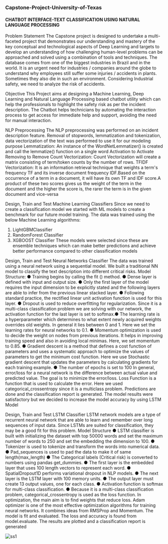 ### Capstone-Project-University-of-Texas

#### CHATBOT INTERFACE-TEXT CLASSIFICATION USING NATURAL LANGUAGE PROCESSING

Problem Statement
The Capstone project is designed to undertake a multi-faceted project that demonstrates our
understanding and mastery of the key conceptual and technological aspects of Deep Learning
and targets to develop an understanding of how challenging human-level problems can be
approached and solved using a combination of tools and techniques. The database comes from
one of the biggest industries in Brazil and in the world. It is an urgent need for industries /
companies around the globe to understand why employees still suffer some injuries / accidents in
plants. Sometimes they also die in such an environment. Considering Industrial safety, we need
to analyze the risk of accidents.

Objective
This Project aims at designing a Machine Learning, Deep Learning and Natural Language
Processing based chatbot utility which can help the professionals to highlight the safety risk as
per the incident description. The Chatbot helps technicians by automating the interaction process
to get access for immediate help and support, avoiding the need for manual interaction.

NLP Preprocessing
The NLP preprocessing was performed on an incident description feature. Removal of
stopwords, lemmatization and tokenization, data vectorization of the text was performed to use it
for our modeling purpose
Lemmatization: An instance of the WordNetLemmatizer() is created and call the lemmatize()
function on a single word
Activation to Activate
Removing to Remove
Count Vectorization: Count Vectorization will create a matrix consisting of term/token counts by
the number of rows.
TFIDF Vectorization: It is an information retrieval technique that weights a term's frequency TF
and its inverse document frequency IDF.Based on the occurrence of a term in a document, it will
have its own TF and IDF score.A product of these two scores gives us the weight of the term in
the document and the higher the score is, the rarer the term is in the given document and
vice-versa

Design, Train and Test Machine Learning Classifiers
Since we need to create a classification model we started with ML models to create a benchmark
for our future model training. The data was trained using the below Machine Learning
algorithms:
1. LightGBMClassifier
2. RandomForest Classifier
3. XGBOOST Classifier
These models were selected since these are ensemble techniques which can make better
predictions and achieve better performance compared to other classification models


Design, Train and Test Neural Networks Classifier
The data was trained using a neural network using a sequential model. We built a traditional NN
model to classify the text description into different critical risks.
Model Structure:
● Training begins by calling the fit () method.
● Dense layer is defined with input and output size.
● Only the first layer of the model requires the input dimension to be explicitly stated and the following
layers are able to infer from the previous linear stacked layer.
● Following standard practice, the rectified linear unit activation function is used for this layer.
● Dropout is used to reduce overfitting for regularization. Since it is a multi-class classification problem we
are solving with our network, the activation function for the last layer is set to softmax.● The learning rate is a hyperparameter which determines to what extent newly acquired weights overrides
old weights. In general it lies between 0 and 1. Here we set the learning rates for neural networks to 0.1.
● Momentum optimization is used to decide the weight on nodes from previous iterations. It helps in
improving training speed and also in avoiding local minimas. Here, we set momentum to 0.85.
● Gradient descent is a method that defines a cost function of parameters and uses a systematic approach to
optimize the values of parameters to get the minimum cost function. Here we use Stochastic gradient
descent that updates the parameters by calculating gradients for each training example.
● The number of epochs is set to 100
In general, error/loss for a neural network is the difference between actual value and predicted
value. The goal is to minimize the error/loss. Loss Function is a function that is used to calculate
the error. Here we used categorical_crossentropy since it is a multiclass problem.
Predictions are done and the classification report is generated. The model results were
satisfactory but we decided to increase the model accuracy by using LSTM Model

Design, Train and Test LSTM Classifier
LSTM network models are a type of recurrent neural network that are able to learn and
remember over long sequences of input data. Since LSTMs are suited for classification, they may
be a good fit for this problem.
Model Structure
● LSTM classifier is built with initializing the dataset with top 50000 words and set the maximum number of
words to 250 and set the embedding the dimension to 100.
● Tokenizer is used to tokenize and transform the words into numerical data.
● Pad_sequences is used to pad the data to make it of same length(max_length)
● The Categorical labels (Critical risk) is converted to numbers using pandas get_dummies.
● The first layer is the embedded layer that uses 100 length vectors to represent each word.
● SpatialDropout1D performs variational dropout in NLP models.
● The next layer is the LSTM layer with 100 memory units.
● The output layer must create 13 output values, one for each class.
● Activation function is softmax for multi-class classification.
● Because it is a multi-class classification problem, categorical_crossentropy is used as the loss function.
In optimization, the main aim is to find weights that reduce loss. Adam optimizer is one of the
most effective optimization algorithms for training neural networks. It combines ideas from
RMSProp and Momentum.
The model is fit and evaluated. The loss and accuracy is found from model.evaluate. The results
are plotted and a classification report is generated


![ss1](https://user-images.githubusercontent.com/67209958/124840599-37ae4180-df40-11eb-86de-60b40d7dd453.JPG)
